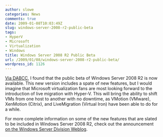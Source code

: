 ```yaml
---
author: slowe
categories: News
comments: true
date: 2009-01-08T10:03:49Z
slug: windows-server-2008-r2-public-beta
tags:
- HyperV
- Microsoft
- Virtualization
- Windows
title: Windows Server 2008 R2 Public Beta
url: /2009/01/08/windows-server-2008-r2-public-beta/
wordpress_id: 1126
---
```


[Via DABCC](http://www.dabcc.com/article.aspx?id=9536), I found that the public beta of Windows Server 2008 R2 is now available. This new version includes a spate of new features, but I would imagine that Microsoft virtualization fans are most looking forward to the introduction of live migration with Hyper-V. This will bring the ability to shift VMs from one host to another with no downtime, as VMotion (VMware), XenMotion (Citrix), and LiveMigration (Virtual Iron) have been able to do for a while.

For more complete information on some of the new features that are slated to be included in Windows Server 2008 R2, check out the announcement [on the Windows Server Division Weblog](http://blogs.technet.com/windowsserver/archive/2009/01/07/announcing-windows-server-2008-r2-beta.aspx).

